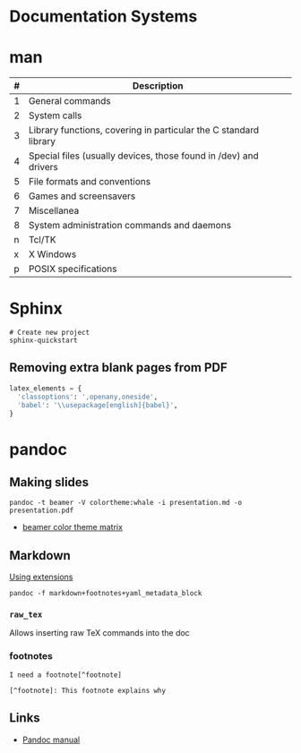 # Documentation Systems


# man

| # | Description                                                      |
|--- |---------------------------------------------------------------- |
| 1 | General commands                                                 |
| 2 | System calls                                                     |
| 3 | Library functions, covering in particular the C standard library |
| 4 | Special files (usually devices, those found in /dev) and drivers |
| 5 | File formats and conventions                                     |
| 6 | Games and screensavers                                           |
| 7 | Miscellanea                                                      |
| 8 | System administration commands and daemons                       |
| n | Tcl/TK                                                           |
| x | X Windows                                                        |
| p | POSIX specifications                                             |


# Sphinx

```shell
# Create new project
sphinx-quickstart
```


## Removing extra blank pages from PDF

```python
latex_elements = {
  'classoptions': ',openany,oneside',
  'babel': '\\usepackage[english]{babel}',
}
```


# pandoc


## Making slides

```shell
pandoc -t beamer -V colortheme:whale -i presentation.md -o presentation.pdf
```

- [beamer color theme matrix](https://hartwork.org/beamer-theme-matrix/)


## Markdown

[Using extensions](https://pandoc.org/MANUAL.html#extensions)

```shell
pandoc -f markdown+footnotes+yaml_metadata_block
```


### `raw_tex`

Allows inserting raw TeX commands into the doc


### footnotes

```
I need a footnote[^footnote]

[^footnote]: This footnote explains why
```


## Links

- [Pandoc manual](https://pandoc.org/MANUAL.html)